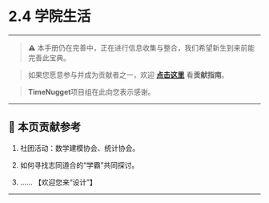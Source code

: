 # 2.4 学院生活

---

> ⚠️ 本手册仍在完善中，正在进行信息收集与整合，我们希望新生到来前能完善此宝典。  

> 如果您愿意参与并成为贡献者之一，欢迎 **[点击这里](/CONTRIBUTING.md)** 看**贡献指南**。

> **TimeNugget**项目组在此向您表示感谢。

---

## 📌 本页贡献参考

1. 社团活动：数学建模协会、统计协会。

2. 如何寻找志同道合的“学霸”共同探讨。

3. ……  【欢迎您来“设计”】

---
